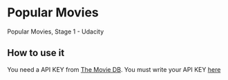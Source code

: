# Popular Movies
Popular Movies, Stage 1 -  Udacity


## How to use it
You need a API KEY from [The Movie DB](https://www.themoviedb.org). You must write your API KEY [here](./app/src/main/java/me/cepeda/popularmovies/services/TMDbService.java#L16)

